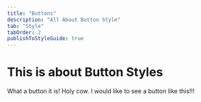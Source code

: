 ```yaml
---
title: "Buttons"
description: "All About Button Style"
tab: "Style"
tabOrder: 2
publishToStyleGuide: true
---
```


# This is about Button Styles

What a button it is! Holy cow. I would like to see a button like this!!!
